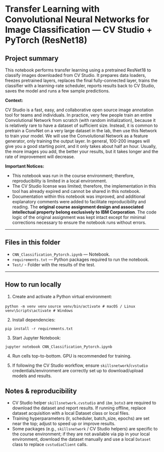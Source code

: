 # Transfer Learning with Convolutional Neural Networks for Image Classification — CV Studio + PyTorch (ResNet18)

## Project summary  
This notebook performs transfer learning using a pretrained ResNet18 to classify images downloaded from CV Studio. It prepares data loaders, freezes pretrained layers, replaces the final fully-connected layer, trains the classifier with a learning-rate scheduler, reports results back to CV Studio, saves the model and runs a few sample predictions.

**Context:**

CV Studio is a fast, easy, and collaborative open source image annotation tool for teams and individuals. In practice, very few people train an entire Convolutional Network from scratch (with random initialization), because it is relatively rare to have a dataset of sufficient size. Instead, it is common to pretrain a ConvNet on a very large dataset in the lab, then use this Network to train your model. We will use the Convolutional Network as a feature generator, only training the output layer.  In general, 100-200 images will give you a good starting point, and it only takes about half an hour.  Usually, the more images you add, the better your results, but it takes longer and the rate of improvement will decrease.

**Important Notices:**

* This notebook was run in the course environment; therefore, reproducibility is limited in a local environment. 
* The CV Studio license was limited; therefore, the implementation in this tool has already expired and cannot be shared in this notebook.
* Documentation within this notebook was improved, and additional explanatory comments were added to facilitate reproducibility and reading. The **original course assignment design and associated intellectual property belong exclusively to IBM Corporation**. The code logic of the original assignment was kept intact except for minimal corrections necessary to ensure the notebook runs without errors.

---

## Files in this folder
- `CNN_Classification_Pytorch.ipynb` — Notebook.  
- `requirements.txt` — Python packages required to run the notebook.
- `Test/` - Folder with the results of the test.

---

## How to run locally

1. Create and activate a Python virtual environment:

`python -m venv venv`
`source venv/bin/activate # macOS / Linux`
`venv\Scripts\activate # Windows`

2. Install dependencies:

`pip install -r requirements.txt`

3. Start Jupyter Notebook:

`jupyter notebook CNN_Classification_Pytorch.ipynb`

4. Run cells top-to-bottom. GPU is recommended for training.

5. If following the CV Studio workflow, ensure `skillsnetwork`/`cvstudio` credentials/environment are correctly set up to download/upload models and results.

## Notes & reproducibility
- CV Studio helper `skillsnetwork.cvstudio` and `ibm_boto3` are required to download the dataset and report results. If running offline, replace dataset acquisition with a local Dataset class or local files.
- Training hyperparameters (lr, scheduler, batch_size, epochs) are set near the top; adjust to speed up or improve results.
- Some packages (e.g., `skillsnetwork` / CV Studio helpers) are specific to the course environment; if they are not available via pip in your local environment, download the dataset manually and use a local `Dataset` class to replace `cvstudioClient` calls.
